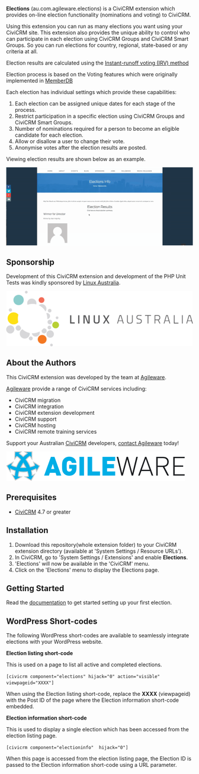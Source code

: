 **Elections** (au.com.agileware.elections) is a CiviCRM extension which provides on-line election functionality (nominations and voting) to CiviCRM.

Using this extension you can run as many elections you want using your CiviCRM site. This extension also provides the unique ability to control who can participate in each election using CiviCRM Groups and CiviCRM Smart Groups. So you can run elections for country, regional, state-based or any criteria at all.

Election results are calculated using the [Instant-runoff voting (IRV) method](https://en.wikipedia.org/wiki/Instant-runoff_voting)

Election process is based on the Voting features which were originally implemented in [MemberDB](https://www.flamingspork.com/projects/memberdb/)

Each election has individual settings which provide these capabilities:

1. Each election can be assigned unique dates for each stage of the process.
1. Restrict participation in a specific election using CiviCRM Groups and CiviCRM Smart Groups.
1. Number of nominations required for a person to become an eligible candidate for each election.
1. Allow or disallow a user to change their vote.
1. Anonymise votes after the election results are posted.

Viewing election results are shown below as an example.

![Elections](docs/images/user_view_results/03.gif)  

Sponsorship
------

Development of this CiviCRM extension and development of the PHP Unit Tests was kindly sponsored by [Linux Australia](https://linux.org.au).

![Linux Australia](docs/images/linux-australia-logo.png) 

About the Authors
------

This CiviCRM extension was developed by the team at [Agileware](https://agileware.com.au).

[Agileware](https://agileware.com.au) provide a range of CiviCRM services including:

  * CiviCRM migration
  * CiviCRM integration
  * CiviCRM extension development
  * CiviCRM support
  * CiviCRM hosting
  * CiviCRM remote training services

Support your Australian [CiviCRM](https://civicrm.org) developers, [contact Agileware](https://agileware.com.au/contact) today!


![Agileware](docs/images/agileware-logo.png)  

Prerequisites
-------------

  * [CiviCRM](https://www.civicrm.org) 4.7 or greater  

Installation
-------------

1. Download this repository(whole extension folder) to your CiviCRM extension directory (available at 'System Settings / Resource URLs').
1. In CiviCRM, go to 'System Settings / Extensions' and enable **Elections**.
1. 'Elections' will now be available in the 'CiviCRM' menu. 
1. Click on the 'Elections' menu to display the Elections page.

Getting Started
-------------

Read the [documentation](docs/index.md)  to get started setting up your first election.

WordPress Short-codes
-------------

The following WordPress short-codes are available to seamlessly integrate elections with your WordPress website.

**Election listing short-code**

This is used on a page to list all active and completed elections.

```[civicrm component="elections" hijack="0" action="visible" viewpageid="XXXX"]```

When using the Election listing short-code, replace the **XXXX** (viewpageid) with the Post ID of the page where the Election information short-code embedded.

**Election information short-code**

This is used to display a single election which has been accessed from the election listing page.

```[civicrm component="electioninfo"  hijack="0"]```

When this page is accessed from the election listing page, the Election ID is passed to the Election information short-code using a URL parameter.
